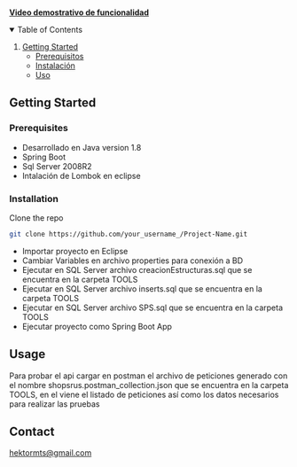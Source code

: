 <!-- PROJECT LOGO -->

<p> 
    <br />
    <a href="https://github.com/othneildrew/Best-README-Template"><strong>Video demostrativo de funcionalidad</strong></a>
    <br />
</p>

<!-- TABLE OF CONTENTS -->
<details open="open">
  <summary>Table of Contents</summary>
  <ol>
    <li>
      <a href="#getting-started">Getting Started</a>
      <ul>
        <li><a href="#prerequisites">Prerequisitos</a></li>
        <li><a href="#installation">Instalación</a></li>
        <li><a href="#usage">Uso</a></li>
      </ul>
    </li>   
  </ol>
</details>

<!-- GETTING STARTED -->
## Getting Started
### Prerequisites


 <ul>
    <li>Desarrollado en Java version 1.8</li>
    <li>Spring Boot</li>
    <li>Sql Server 2008R2</li>
    <li>Intalación de Lombok en eclipse</li>
  </ul>

### Installation

Clone the repo
   ```sh
   git clone https://github.com/your_username_/Project-Name.git
   ```

 <ul>
    <li>Importar proyecto en Eclipse</li>
    <li>Cambiar Variables en archivo properties para conexión a BD </li>
    <li>Ejecutar en SQL Server  archivo creacionEstructuras.sql que se encuentra en la carpeta TOOLS</li>
    <li>Ejecutar en SQL Server archivo inserts.sql que se encuentra en la carpeta TOOLS</li>
    <li>Ejecutar en SQL Server archivo SPS.sql que se encuentra en la carpeta TOOLS</li>
    <li>Ejecutar proyecto como Spring Boot App</li>
  </ul>

## Usage

Para probar el api cargar en postman el archivo de peticiones generado con el nombre shopsrus.postman_collection.json que se encuentra en la carpeta TOOLS, 
en el viene el listado de peticiones así como los datos necesarios para realizar las pruebas 


<!-- CONTACT -->
## Contact
hektormts@gmail.com



